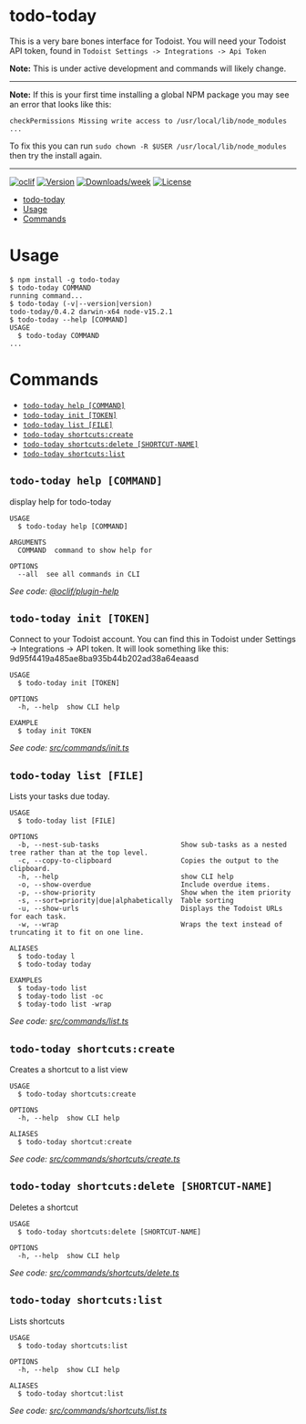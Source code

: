 # todo-today

This is a very bare bones interface for Todoist. You will need your Todoist API token, found in `Todoist Settings -> Integrations -> Api Token`

**Note:** This is under active development and commands will likely change.

---

**Note:** If this is your first time installing a global NPM package you may see an error that looks like this:

```sh-session
checkPermissions Missing write access to /usr/local/lib/node_modules
...
```

To fix this you can run `sudo chown -R $USER /usr/local/lib/node_modules` then try the install again.

---

[![oclif](https://img.shields.io/badge/cli-oclif-brightgreen.svg)](https://oclif.io)
[![Version](https://img.shields.io/npm/v/todo-today.svg)](https://npmjs.org/package/todo-today)
[![Downloads/week](https://img.shields.io/npm/dw/todo-today.svg)](https://npmjs.org/package/todo-today)
[![License](https://img.shields.io/npm/l/todo-today.svg)](https://github.com/cmlarsen/todo-today/blob/master/package.json)

<!-- toc -->
* [todo-today](#todo-today)
* [Usage](#usage)
* [Commands](#commands)
<!-- tocstop -->

# Usage

<!-- usage -->
```sh-session
$ npm install -g todo-today
$ todo-today COMMAND
running command...
$ todo-today (-v|--version|version)
todo-today/0.4.2 darwin-x64 node-v15.2.1
$ todo-today --help [COMMAND]
USAGE
  $ todo-today COMMAND
...
```
<!-- usagestop -->

# Commands

<!-- commands -->
* [`todo-today help [COMMAND]`](#todo-today-help-command)
* [`todo-today init [TOKEN]`](#todo-today-init-token)
* [`todo-today list [FILE]`](#todo-today-list-file)
* [`todo-today shortcuts:create`](#todo-today-shortcutscreate)
* [`todo-today shortcuts:delete [SHORTCUT-NAME]`](#todo-today-shortcutsdelete-shortcut-name)
* [`todo-today shortcuts:list`](#todo-today-shortcutslist)

## `todo-today help [COMMAND]`

display help for todo-today

```
USAGE
  $ todo-today help [COMMAND]

ARGUMENTS
  COMMAND  command to show help for

OPTIONS
  --all  see all commands in CLI
```

_See code: [@oclif/plugin-help](https://github.com/oclif/plugin-help/blob/v3.2.0/src/commands/help.ts)_

## `todo-today init [TOKEN]`

Connect to your Todoist account. You can find this in Todoist under Settings -> Integrations -> API token. It will look something like this: 9d95f4419a485ae8ba935b44b202ad38a64eaasd

```
USAGE
  $ todo-today init [TOKEN]

OPTIONS
  -h, --help  show CLI help

EXAMPLE
  $ today init TOKEN
```

_See code: [src/commands/init.ts](https://github.com/cmlarsen/todo-today/blob/v0.4.2/src/commands/init.ts)_

## `todo-today list [FILE]`

Lists your tasks due today.

```
USAGE
  $ todo-today list [FILE]

OPTIONS
  -b, --nest-sub-tasks                    Show sub-tasks as a nested tree rather than at the top level.
  -c, --copy-to-clipboard                 Copies the output to the clipboard.
  -h, --help                              show CLI help
  -o, --show-overdue                      Include overdue items.
  -p, --show-priority                     Show when the item priority
  -s, --sort=priority|due|alphabetically  Table sorting
  -u, --show-urls                         Displays the Todoist URLs for each task.
  -w, --wrap                              Wraps the text instead of truncating it to fit on one line.

ALIASES
  $ todo-today l
  $ todo-today today

EXAMPLES
  $ today-todo list
  $ today-todo list -oc
  $ today-todo list -wrap
```

_See code: [src/commands/list.ts](https://github.com/cmlarsen/todo-today/blob/v0.4.2/src/commands/list.ts)_

## `todo-today shortcuts:create`

Creates a shortcut to a list view

```
USAGE
  $ todo-today shortcuts:create

OPTIONS
  -h, --help  show CLI help

ALIASES
  $ todo-today shortcut:create
```

_See code: [src/commands/shortcuts/create.ts](https://github.com/cmlarsen/todo-today/blob/v0.4.2/src/commands/shortcuts/create.ts)_

## `todo-today shortcuts:delete [SHORTCUT-NAME]`

Deletes a shortcut

```
USAGE
  $ todo-today shortcuts:delete [SHORTCUT-NAME]

OPTIONS
  -h, --help  show CLI help
```

_See code: [src/commands/shortcuts/delete.ts](https://github.com/cmlarsen/todo-today/blob/v0.4.2/src/commands/shortcuts/delete.ts)_

## `todo-today shortcuts:list`

Lists shortcuts

```
USAGE
  $ todo-today shortcuts:list

OPTIONS
  -h, --help  show CLI help

ALIASES
  $ todo-today shortcut:list
```

_See code: [src/commands/shortcuts/list.ts](https://github.com/cmlarsen/todo-today/blob/v0.4.2/src/commands/shortcuts/list.ts)_
<!-- commandsstop -->
